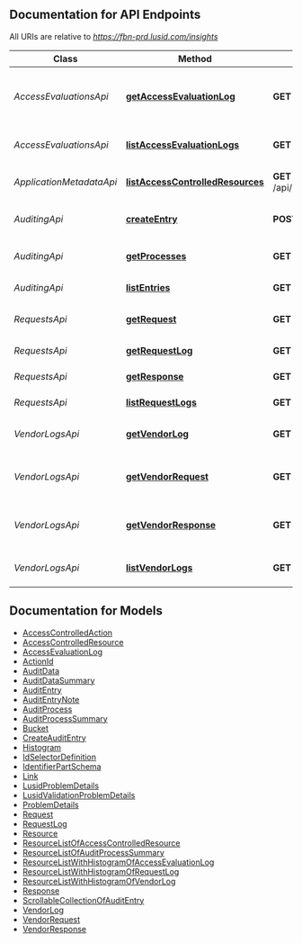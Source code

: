 <a id="documentation-for-api-endpoints"></a>
## Documentation for API Endpoints

All URIs are relative to *https://fbn-prd.lusid.com/insights*

Class | Method | HTTP request | Description
------------ | ------------- | ------------- | -------------
*AccessEvaluationsApi* | [**getAccessEvaluationLog**](docs/AccessEvaluationsApi.md#getaccessevaluationlog) | **GET** /api/access/{id} | [EARLY ACCESS] GetAccessEvaluationLog: Get the log for a specific access evaluation.  This endpoint will be deprecated in the near future.
*AccessEvaluationsApi* | [**listAccessEvaluationLogs**](docs/AccessEvaluationsApi.md#listaccessevaluationlogs) | **GET** /api/access | [EARLY ACCESS] ListAccessEvaluationLogs: List the logs for access evaluations.
*ApplicationMetadataApi* | [**listAccessControlledResources**](docs/ApplicationMetadataApi.md#listaccesscontrolledresources) | **GET** /api/metadata/access/resources | ListAccessControlledResources: Get resources available for access control
*AuditingApi* | [**createEntry**](docs/AuditingApi.md#createentry) | **POST** /api/auditing/entries | [EARLY ACCESS] CreateEntry: Create (persist) and audit entry..
*AuditingApi* | [**getProcesses**](docs/AuditingApi.md#getprocesses) | **GET** /api/auditing/processes | [EARLY ACCESS] GetProcesses: Get the latest audit entry for each process.
*AuditingApi* | [**listEntries**](docs/AuditingApi.md#listentries) | **GET** /api/auditing/entries | [EARLY ACCESS] ListEntries: Get the audit entries.
*RequestsApi* | [**getRequest**](docs/RequestsApi.md#getrequest) | **GET** /api/requests/{id}/request | GetRequest: Get the request content for a specific API request.
*RequestsApi* | [**getRequestLog**](docs/RequestsApi.md#getrequestlog) | **GET** /api/requests/{id} | GetRequestLog: Get the log for a specific API request.
*RequestsApi* | [**getResponse**](docs/RequestsApi.md#getresponse) | **GET** /api/requests/{id}/response | GetResponse: Get the response for a specific API request.
*RequestsApi* | [**listRequestLogs**](docs/RequestsApi.md#listrequestlogs) | **GET** /api/requests | ListRequestLogs: Get the logs for API requests.
*VendorLogsApi* | [**getVendorLog**](docs/VendorLogsApi.md#getvendorlog) | **GET** /api/vendor/{id} | [EXPERIMENTAL] GetVendorLog: Get the log for a specific vendor request.
*VendorLogsApi* | [**getVendorRequest**](docs/VendorLogsApi.md#getvendorrequest) | **GET** /api/vendor/{id}/request | [EXPERIMENTAL] GetVendorRequest: Get the request body for a vendor request.
*VendorLogsApi* | [**getVendorResponse**](docs/VendorLogsApi.md#getvendorresponse) | **GET** /api/vendor/{id}/response | [EXPERIMENTAL] GetVendorResponse: Get the response from a vendor request.
*VendorLogsApi* | [**listVendorLogs**](docs/VendorLogsApi.md#listvendorlogs) | **GET** /api/vendor | [EXPERIMENTAL] ListVendorLogs: List the logs for vendor requests.


<a id="documentation-for-models"></a>
## Documentation for Models

 - [AccessControlledAction](docs/AccessControlledAction.md)
 - [AccessControlledResource](docs/AccessControlledResource.md)
 - [AccessEvaluationLog](docs/AccessEvaluationLog.md)
 - [ActionId](docs/ActionId.md)
 - [AuditData](docs/AuditData.md)
 - [AuditDataSummary](docs/AuditDataSummary.md)
 - [AuditEntry](docs/AuditEntry.md)
 - [AuditEntryNote](docs/AuditEntryNote.md)
 - [AuditProcess](docs/AuditProcess.md)
 - [AuditProcessSummary](docs/AuditProcessSummary.md)
 - [Bucket](docs/Bucket.md)
 - [CreateAuditEntry](docs/CreateAuditEntry.md)
 - [Histogram](docs/Histogram.md)
 - [IdSelectorDefinition](docs/IdSelectorDefinition.md)
 - [IdentifierPartSchema](docs/IdentifierPartSchema.md)
 - [Link](docs/Link.md)
 - [LusidProblemDetails](docs/LusidProblemDetails.md)
 - [LusidValidationProblemDetails](docs/LusidValidationProblemDetails.md)
 - [ProblemDetails](docs/ProblemDetails.md)
 - [Request](docs/Request.md)
 - [RequestLog](docs/RequestLog.md)
 - [Resource](docs/Resource.md)
 - [ResourceListOfAccessControlledResource](docs/ResourceListOfAccessControlledResource.md)
 - [ResourceListOfAuditProcessSummary](docs/ResourceListOfAuditProcessSummary.md)
 - [ResourceListWithHistogramOfAccessEvaluationLog](docs/ResourceListWithHistogramOfAccessEvaluationLog.md)
 - [ResourceListWithHistogramOfRequestLog](docs/ResourceListWithHistogramOfRequestLog.md)
 - [ResourceListWithHistogramOfVendorLog](docs/ResourceListWithHistogramOfVendorLog.md)
 - [Response](docs/Response.md)
 - [ScrollableCollectionOfAuditEntry](docs/ScrollableCollectionOfAuditEntry.md)
 - [VendorLog](docs/VendorLog.md)
 - [VendorRequest](docs/VendorRequest.md)
 - [VendorResponse](docs/VendorResponse.md)

